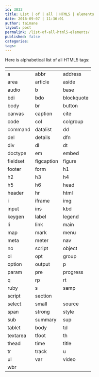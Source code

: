 ```yaml
---
id: 3033
title: List | of | all | HTML5 | elements
date: 2016-09-07 | 11:36:01
author: taimane
layout: post
permalink: /list-of-all-html5-elements/
published: false
categories:
tags:
---
```

Here is alphabetical list of all HTML5 tags:


[]() | []() | []() | 
---------|----------|---------
a | abbr | address |
area | article | aside |
audio | b | base |
bdi | bdo | blockquote |
body | br | button | 
canvas | caption | cite |
code | col | colgroup | 
command | datalist | dd | 
del | details | dfn | 
div | dl | dt | 
doctype | em | embed | 
fieldset | figcaption | figure | 
footer | form | h1 | 
h2 | h3 | h4 | 
h5 | h6 | head | 
header | hr | html | 
i | iframe | img | 
input | ins | kbd | 
keygen | label | legend | 
li | link | main | 
map | mark | menu | 
meta | meter | nav | 
no | script | object | 
ol | opt | group | 
option | output | p | 
param | pre | progress |
 q | rp | rt | 
 ruby | s | samp | 
 script | section | 
 select | small | source | 
 span | strong | style |
  sub | summary | sup | 
  tablet | body | td | 
  textarea | tfoot | th | 
  thead | time | title | 
  tr | track | u | 
  ul | var | video | 
  wbr |
```



